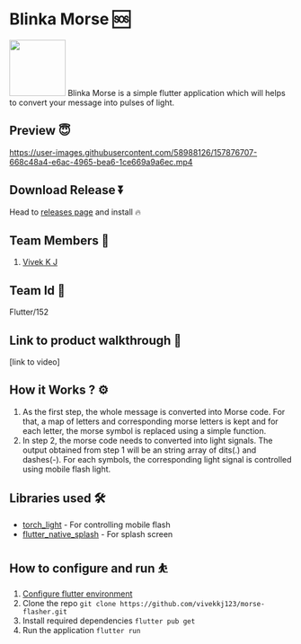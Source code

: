 # Blinka Morse 🆘
<img src="https://user-images.githubusercontent.com/58988126/157873974-73619c1e-bfec-49d7-a74a-45877c4fdf2a.png" alt="" width="100"/>
Blinka Morse is a simple flutter application which will helps to convert your message into pulses of light.

## Preview 😇
https://user-images.githubusercontent.com/58988126/157876707-668c48a4-e6ac-4965-bea6-1ce669a9a6ec.mp4

## Download Release ⏬

Head to [releases page](https://github.com/vivekkj123/morse-flasher/releases) and install 🔥

## Team Members 👫
1. [Vivek K J](https://github.com/vivekkj123)

## Team Id 🔰
 Flutter/152

## Link to product walkthrough 📼
[link to video]

## How it Works ? ⚙️
1. As the first step, the whole message is converted into Morse code.
For that, a map of letters and corresponding morse letters is kept and for each letter, the morse symbol is replaced using a simple function.
2. In step 2, the morse code needs to converted into light signals. The output obtained from step 1 will be an string array of dits(.) and dashes(-). For each symbols, the corresponding light signal is controlled using mobile flash light.

## Libraries used 🛠️
- [torch_light](https://pub.dev/packages/torch_light) - For controlling mobile flash
- [flutter_native_splash](https://pub.dev/packages/flutter_native_splash) - For splash screen


## How to configure and run ⛹️
1. [Configure flutter environment](https://docs.flutter.dev/get-started/install)
2. Clone the repo
`git clone https://github.com/vivekkj123/morse-flasher.git`
3. Install required dependencies
`flutter pub get`
4. Run the application
`flutter run`

